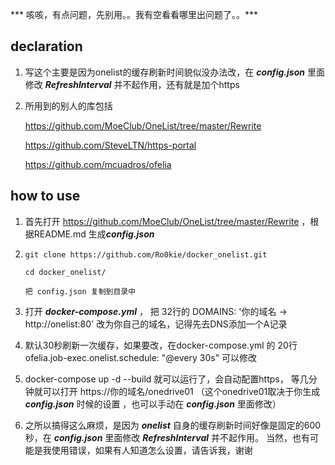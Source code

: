 *** 咳咳，有点问题，先别用。。我有空看看哪里出问题了。。***


## declaration

1. 写这个主要是因为onelist的缓存刷新时间貌似没办法改，在 ***config.json*** 里面修改 ***RefreshInterval*** 并不起作用，还有就是加个https

2. 所用到的别人的库包括

   https://github.com/MoeClub/OneList/tree/master/Rewrite

   https://github.com/SteveLTN/https-portal

   https://github.com/mcuadros/ofelia



## how to use

1. 首先打开   https://github.com/MoeClub/OneList/tree/master/Rewrite  ，根据README.md 生成***config.json***

2. ```shell
   git clone https://github.com/Ro0kie/docker_onelist.git
   
   cd docker_onelist/
   
   把 config.json 复制到目录中
   ```

3. 打开 ***docker-compose.yml***    ， 把  32行的   DOMAINS: '你的域名 -> http://onelist:80'    改为你自己的域名，记得先去DNS添加一个A记录

4. 默认30秒刷新一次缓存，如果要改，在docker-compose.yml  的 20行  ofelia.job-exec.onelist.schedule: "@every 30s"  可以修改

5. docker-compose up -d --build  就可以运行了，会自动配置https， 等几分钟就可以打开  https://你的域名/onedrive01  （这个onedrive01取决于你生成***config.json*** 时候的设置 ，也可以手动在 ***config.json*** 里面修改）

6. 之所以搞得这么麻烦，是因为 ***onelist*** 自身的缓存刷新时间好像是固定的600秒，在 ***config.json*** 里面修改 ***RefreshInterval*** 并不起作用。 当然，也有可能是我使用错误，如果有人知道怎么设置，请告诉我，谢谢



